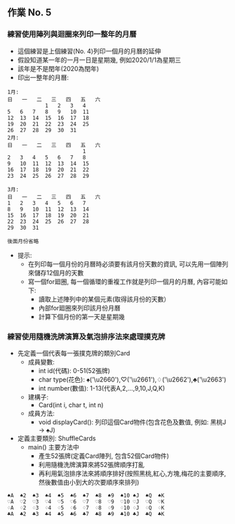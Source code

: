 ## 作業 No. 5

### 練習使用陣列與迴圈來列印一整年的月曆
   - 這個練習是上個練習(No. 4)列印一個月的月曆的延伸
   - 假設知道某一年的一月一日是星期幾, 例如2020/1/1為星期三
   - 該年是不是閏年(2020為閏年)
   - 印出一整年的月曆:

```
1月:
日	一	二	三	四	五	六
			1	2	3	4	
5	6	7	8	9	10	11	
12	13	14	15	16	17	18	
19	20	21	22	23	24	25	
26	27	28	29	30	31	
2月:
日	一	二	三	四	五	六
						1	
2	3	4	5	6	7	8	
9	10	11	12	13	14	15	
16	17	18	19	20	21	22	
23	24	25	26	27	28	29	

3月:
日	一	二	三	四	五	六
1	2	3	4	5	6	7	
8	9	10	11	12	13	14	
15	16	17	18	19	20	21	
22	23	24	25	26	27	28	
29	30	31	

後面月份省略	
```

   - 提示:
      - 在列印每一個月份的月曆時必須要有該月份天數的資訊, 可以先用一個陣列來儲存12個月的天數
      - 寫一個for廻圈, 每一個循環的重複工作就是列印一個月的月曆, 內容可能如下:
         - 讀取上述陣列中的某個元素(取得該月份的天數）
         - 內部for廻圈來列印該月份月曆
         - 計算下個月份的第一天是星期幾
         
   
### 練習使用隨機洗牌演算及氣泡排序法來處理撲克牌
   - 先定義一個代表每一張撲克牌的類別Card
      - 成員變數: 
         - int id(代碼): 0-51(52張牌)
         - char type(花色): ♠('\u2660'),♡('\u2661'),♢('\u2662'),♣('\u2663')
         - int number(數值): 1-13(代表A,2,...,9,10,J,Q,K)
      - 建構子:
         - Card(int i, char t, int n)
      - 成員方法:
         - void displayCard(): 列印這個Card物件(包含花色及數值, 例如: 黑桃J -> ♠J)
   - 定義主要類別: ShuffleCards
      - main() 主要方法中
         - 產生52張牌(定義Card陣列, 包含52個Card物件)
         - 利用隨機洗牌演算來將52張牌順序打亂
         - 再利用氣泡排序法來將順序排好(按照黑桃,紅心,方塊,梅花的主要順序, 然後數值由小到大的次要順序來排列)   

```
♠A	♠2	♠3	♠4	♠5	♠6	♠7	♠8	♠9	♠10	♠J	♠Q	♠K	
♡A	♡2	♡3	♡4	♡5	♡6	♡7	♡8	♡9	♡10	♡J	♡Q	♡K	
♢A	♢2	♢3	♢4	♢5	♢6	♢7	♢8	♢9	♢10	♢J	♢Q	♢K	
♣A	♣2	♣3	♣4	♣5	♣6	♣7	♣8	♣9	♣10	♣J	♣Q	♣K
```      

